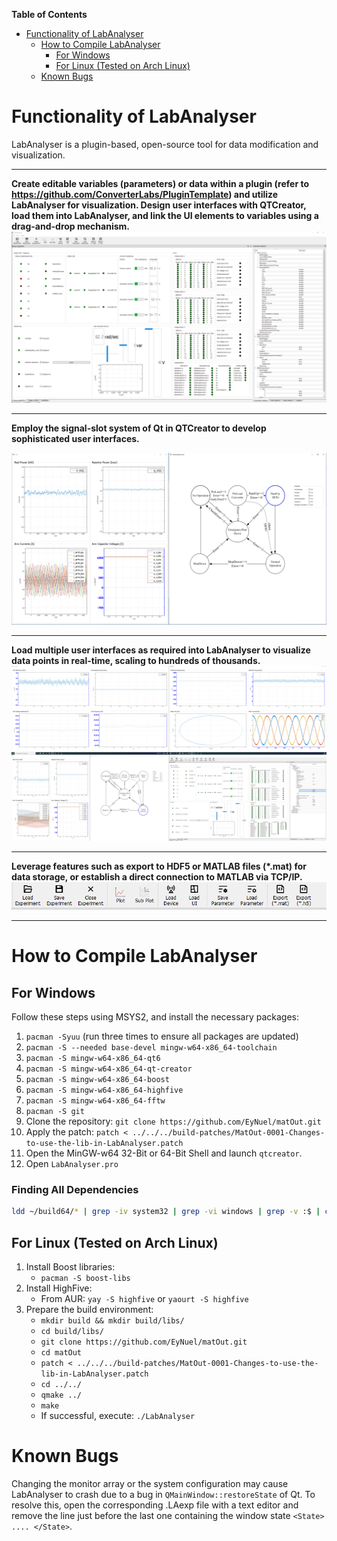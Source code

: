 **Table of Contents**

- [Functionality of LabAnalyser](#functionality-of-labanalyser)
  * [How to Compile LabAnalyser](#how-to-compile-labanalyser)
    + [For Windows](#for-windows)
    + [For Linux (Tested on Arch Linux)](#for-linux)
  * [Known Bugs](#known-bugs)

# Functionality of LabAnalyser

LabAnalyser is a plugin-based, open-source tool for data modification and visualization.

---

**Create editable variables (parameters) or data within a plugin (refer to https://github.com/ConverterLabs/PluginTemplate) and utilize LabAnalyser for visualization.
Design user interfaces with QTCreator, load them into LabAnalyser, and link the UI elements to variables using a drag-and-drop mechanism.**
![LabAnalyser](readme_pictures/show_variables.png)

---

**Employ the signal-slot system of Qt in QTCreator to develop sophisticated user interfaces.**

![Stateflow Visualization](readme_pictures/UseQTCreator.png)

---

**Load multiple user interfaces as required into LabAnalyser to visualize data points in real-time, scaling to hundreds of thousands.**
![Array of Windows on Four Screens](readme_pictures/UndockAndCreate_MonitorArray.png)

---

**Leverage features such as export to HDF5 or MATLAB files (*.mat) for data storage, or establish a direct connection to MATLAB via TCP/IP.**
![Data Export Options](readme_pictures/export.png)

---

# How to Compile LabAnalyser

## For Windows

Follow these steps using MSYS2, and install the necessary packages:

1. `pacman -Syuu` (run three times to ensure all packages are updated)
2. `pacman -S --needed base-devel mingw-w64-x86_64-toolchain`
3. `pacman -S mingw-w64-x86_64-qt6`
4. `pacman -S mingw-w64-x86_64-qt-creator`
5. `pacman -S mingw-w64-x86_64-boost`
6. `pacman -S mingw-w64-x86_64-highfive`
7. `pacman -S mingw-w64-x86_64-fftw`
8. `pacman -S git`
9. Clone the repository: `git clone https://github.com/EyNuel/matOut.git`
10. Apply the patch: `patch < ../../../build-patches/MatOut-0001-Changes-to-use-the-lib-in-LabAnalyser.patch`
11. Open the MinGW-w64 32-Bit or 64-Bit Shell and launch `qtcreator`.
12. Open `LabAnalyser.pro`

### Finding All Dependencies

```bash
ldd ~/build64/* | grep -iv system32 | grep -vi windows | grep -v :$ | cut -f2 -d\> | cut -f1 -d\( | tr \\ / | while read a; do ! [ -e "build64/`basename $a`" ] && cp -v "$a" ~/build64/; done
```

## For Linux (Tested on Arch Linux)

1. Install Boost libraries:
   - `pacman -S boost-libs`
2. Install HighFive:
   - From AUR: `yay -S highfive` or `yaourt -S highfive`
3. Prepare the build environment:
   - `mkdir build && mkdir build/libs/`
   - `cd build/libs/`
   - `git clone https://github.com/EyNuel/matOut.git`
   - `cd matOut`
   - `patch < ../../../build-patches/MatOut-0001-Changes-to-use-the-lib-in-LabAnalyser.patch`
   - `cd ../../`
   - `qmake ../`
   - `make`
   - If successful, execute: `./LabAnalyser`

# Known Bugs

Changing the monitor array or the system configuration may cause LabAnalyser to crash due to a bug in `QMainWindow::restoreState` of Qt. To resolve this, open the corresponding .LAexp file with a text editor and remove the line just before the last one containing the window state `<State> .... </State>`.
